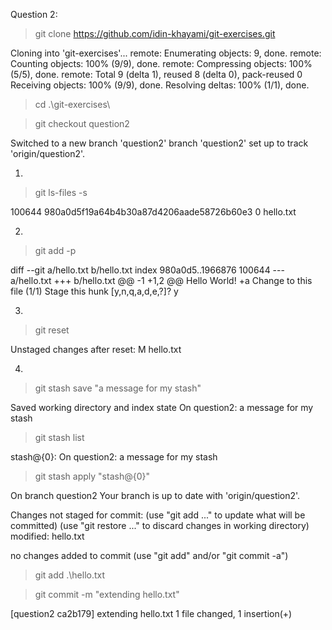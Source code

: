 Question 2:

> git clone https://github.com/idin-khayami/git-exercises.git

Cloning into 'git-exercises'...
remote: Enumerating objects: 9, done.
remote: Counting objects: 100% (9/9), done.
remote: Compressing objects: 100% (5/5), done.
remote: Total 9 (delta 1), reused 8 (delta 0), pack-reused 0
Receiving objects: 100% (9/9), done.
Resolving deltas: 100% (1/1), done.

> cd .\git-exercises\

> git checkout question2

Switched to a new branch 'question2'
branch 'question2' set up to track 'origin/question2'.


1)
> git ls-files -s

100644 980a0d5f19a64b4b30a87d4206aade58726b60e3 0       hello.txt


2)
> git add -p

diff --git a/hello.txt b/hello.txt
index 980a0d5..1966876 100644
--- a/hello.txt
+++ b/hello.txt
@@ -1 +1,2 @@
 Hello World!
+a Change to this file
(1/1) Stage this hunk [y,n,q,a,d,e,?]? y


3)
> git reset

Unstaged changes after reset:
M       hello.txt


4)
> git stash save "a message for my stash"

Saved working directory and index state On question2: a message for my stash

> git stash list

stash@{0}: On question2: a message for my stash

> git stash apply "stash@{0}"

On branch question2
Your branch is up to date with 'origin/question2'.

Changes not staged for commit:
  (use "git add <file>..." to update what will be committed)
  (use "git restore <file>..." to discard changes in working directory)
        modified:   hello.txt

no changes added to commit (use "git add" and/or "git commit -a")
  
> git add .\hello.txt
  
> git commit -m "extending hello.txt"

[question2 ca2b179] extending hello.txt
 1 file changed, 1 insertion(+)

